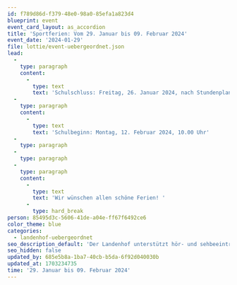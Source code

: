 ```yaml
---
id: f789d86d-f379-48e0-98a0-85efa1a823d4
blueprint: event
event_card_layout: as_accordion
title: 'Sportferien: Vom 29. Januar bis 09. Februar 2024'
event_date: '2024-01-29'
file: lottie/event-uebergeordnet.json
lead:
  -
    type: paragraph
    content:
      -
        type: text
        text: 'Schulschluss: Freitag, 26. Januar 2024, nach Stundenplan'
  -
    type: paragraph
    content:
      -
        type: text
        text: 'Schulbeginn: Montag, 12. Februar 2024, 10.00 Uhr'
  -
    type: paragraph
  -
    type: paragraph
  -
    type: paragraph
    content:
      -
        type: text
        text: 'Wir wünschen allen schöne Ferien! '
      -
        type: hard_break
person: 85495d3c-5606-41de-a04e-ff67f6492ce6
color_theme: blue
categories:
  - landenhof-uebergeordnet
seo_description_default: 'Der Landenhof unterstützt hör- und sehbeeinträchtigte Kinder & Jugendliche in ihrem selbstbestimmten Leben durch Förderung ihrer Fähigkeiten & Entwicklung'
seo_hidden: false
updated_by: 685e5b8a-1ba7-40cb-b5da-6f92d040030b
updated_at: 1703234735
time: '29. Januar bis 09. Februar 2024'
---
```

